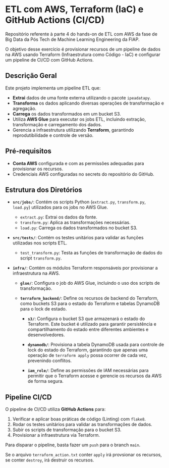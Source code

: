 # ETL com AWS, Terraform (IaC) e GitHub Actions (CI/CD)

Repositório referente à parte 4 do hands-on de ETL com AWS da fase de Big Data da Pós Tech de Machine Learning Engineering da FIAP.

O objetivo desse exercício é provisionar recursos de um pipeline de dados na AWS usando Terraform (Infraestrutura como Código - IaC) e configurar um pipeline de CI/CD com GitHub Actions.

## Descrição Geral

Este projeto implementa um pipeline ETL que:

- **Extrai** dados de uma fonte externa utilizando o pacote `ipeadatapy`.
- **Transforma** os dados aplicando diversas operações de transformação e agregação.
- **Carrega** os dados transformados em um bucket S3.
- Utiliza **AWS Glue** para executar os jobs ETL, incluindo extração, transformação e carregamento dos dados.
- Gerencia a infraestrutura utilizando **Terraform**, garantindo reprodutibilidade e controle de versão.

## Pré-requisitos

- **Conta AWS** configurada e com as permissões adequadas para provisionar os recursos.
- Credenciais AWS configuradas no secrets do repositório do GitHub.

## Estrutura dos Diretórios

- **`src/jobs/`**: Contém os scripts Python (`extract.py`, `transform.py`, `load.py`) utilizados para os jobs no AWS Glue.
  - `extract.py`: Extrai os dados da fonte.
  - `transform.py`: Aplica as transformações necessárias.
  - `load.py`: Carrega os dados transformados no bucket S3.
  
- **`src/tests/`**: Contém os testes unitários para validar as funções utilizadas nos scripts ETL.
  - `test_transform.py`: Testa as funções de transformação de dados do script `transform.py`.

- **`infra/`**: Contém os módulos Terraform responsáveis por provisionar a infraestrutura na AWS.

  - **`glue/`**: Configura o job do AWS Glue, incluindo o uso dos scripts de transformação.
  
  - **`terraform_backend/`**: Define os recursos de backend do Terraform, como buckets S3 para o estado do Terraform e tabelas DynamoDB para o lock de estado.
        
    - **`s3/`**: Configura o bucket S3 que armazenará o estado do Terraform. Este bucket é utilizado para garantir persistência e compartilhamento do estado entre diferentes ambientes e desenvolvedores.
        
    - **`dynamodb/`**: Provisiona a tabela DynamoDB usada para controle de lock do estado do Terraform, garantindo que apenas uma operação de `terraform apply` possa ocorrer de cada vez, prevenindo conflitos.
        
    - **`iam_role/`**: Define as permissões de IAM necessárias para permitir que o Terraform acesse e gerencie os recursos da AWS de forma segura.

## Pipeline CI/CD

O pipeline de CI/CD utiliza **GitHub Actions** para:

1. Verificar e aplicar boas práticas de código (Linting) com `flake8`.
2. Rodar os testes unitários para validar as transformações de dados.
3. Subir os scripts de transformação para o bucket S3.
4. Provisionar a infraestrutura via Terraform.

Para disparar o pipeline, basta fazer um `push` para o branch `main`.

Se o arquivo `terraform_action.txt` conter `apply` irá provsionar os recursos, se conter `destroy`, irá destruir os recursos.
